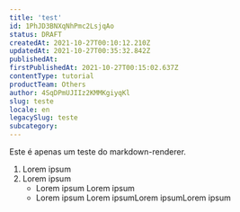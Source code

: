 ```yaml
---
title: 'test'
id: 1PhJD3BNXqNhPmc2LsjqAo
status: DRAFT
createdAt: 2021-10-27T00:10:12.210Z
updatedAt: 2021-10-27T00:35:32.842Z
publishedAt: 
firstPublishedAt: 2021-10-27T00:15:02.637Z
contentType: tutorial
productTeam: Others
author: 4SqDPmUJIIz2KMMKgiyqKl
slug: teste
locale: en
legacySlug: teste
subcategory: 
---
```


Este é apenas um teste do markdown-renderer. 

1. Lorem ipsum
2. Lorem ipsum
    - Lorem ipsum Lorem ipsum
    - Lorem ipsum Lorem ipsumLorem ipsumLorem ipsum
